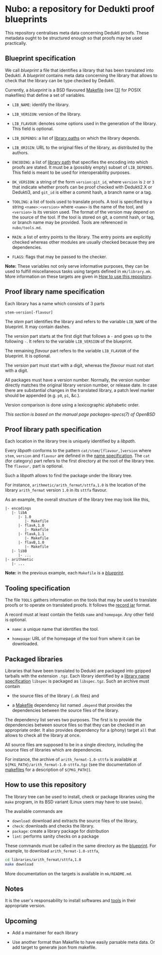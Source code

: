 Nubo: a repository for Dedukti proof blueprints
===============================================

This repository centralises meta data concerning Dedukti proofs. These metadata
ought to be structured enough so that proofs may be used practically.

Blueprint specification
-----------------------

We call *blueprint* a file that identifies a library that has been translated
into Dedukti. A *blueprint* contains meta data concerning the library that
allows to check that the library can be type checked by Dedukti.

Currently, a *blueprint* is a BSD flavoured [Makefile][2] (see [[3]] for POSIX
makefiles) that define a set of variables.

- `LIB_NAME`: identify the library.

- `LIB_VERSION`: version of the library.

- `LIB_FLAVOUR`: denotes some options used in the generation of the library.
  This field is optional.

- `LIB_DEPENDS`: a list of [library paths](#proof-library-path-specification) on
  which the library depends.

- `LIB_ORIGIN`: URL to the original files of the library, as distributed by the
  authors.
  
- `ENCODING`: a list of [library path](#proof-library-path-specification) that
  specifies the encoding into which proofs are stated. It must be a (possibly
  empty) subset of `LIB_DEPENDS`. This field is meant to be used for
  interoperability purposes.

- `DK_VERSION`: a string of the form `version:git_id`, where `version` is `2`
  or `3` that indicate whether proofs can be proof checked with Dedukti2.X or
  Dedukti3, and `git_id` is either a commit hash, a branch name or a tag.

- `TOOLING`: a list of tools used to translate proofs. A tool is specified by
  a string `<name>:<version>` where `<name>` is the name of the tool, and
  `<version>` is its version used. The format of the version may depend on the
  source of the tool. If the tool is stored on git, a commit hash, or tag, or
  branch name may be provided. Tools are referenced in `nubo/tools.md`.

- `MAIN`: a list of entry points to the library. The entry points are
  explicitly checked whereas other modules are usually checked because they are
  dependencies.

- `FLAGS`: flags that may be passed to the checker.
  
**Note:**
These variables not only serve informative purposes, they can be used to fulfill
miscellaneous tasks using targets defined in `mk/library.mk`. More information
on these targets are given in
[How to use this repository](#how-to-use-this-repository).
  
Proof library name specification
--------------------------------

Each library has a name which consists of 3 parts

```
stem-version[-flavour]
```

The _stem_ part identifies the library and refers to the variable `LIB_NAME` of
the blueprint. It may contain dashes.

The _version_ part starts at the first digit that follows a `-` and goes up to
the following `-`. It refers to the variable `LIB_VERSION` of the blueprint.

The remaining _flavour_ part refers to the variable `LIB_FLAVOUR` of the
blueprint. It is optional.

The _version_ part must start with a digit, whereas the _flavour_ must not
start with a digit.

All packages must have a version number. Normally, the version number directly
matches the original library version number, or release date. In case there are
substantial changes in the translated library, a patch level marker should be
appended (e.g. `p0`, `p1`, &c.).

Version comparison is done using a lexicographic alphabetic order.

_This section is based on the manual page packages-specs(7) of OpenBSD_

Proof library path specification
--------------------------------

Each location in the library tree is uniquely identified by a *libpath*.

Every *libpath* conforms to the pattern `cat/stem/[flavour,]version` 
where `stem`, `version` and `flavour` are defined in the
[name specification](#proof-library-name-specification). The `cat` (for
category) part refers to the first directory at the root of the library tree.
The `flavour,` part is optional.

Such a *libpath* allows to find the package under the library tree.

For instance, `arithmetic/arith_fermat/sttfa,1.0` is the location of the library
`arith_fermat` version `1.0` in its `sttfa` flavour.

As an example, the overall structure of the library tree may look like this,
```
|- encodings
   |- libA
      |- 1.0
         |- Makefile
      |- flavA,1.0
         |- Makefile
      |- flavA,1.1
         |- Makefile
      |- flavB,1.0
         |- Makefile
   |- libB
      |- ...
|- arithmetic
   |- ...
```

**Note:** in the previous example, each `Makefile` is a
[*blueprint*](#blueprint-specification).

Tooling specification
---------------------

The file `TOOLS` gathers information on the tools that may be used to translate
proofs or to operate on translated proofs. It follows the [record jar][1] 
format.

A record must at least contain the fields `name` and `homepage`. Any other field
is optional.

- `name`: a unique name that identifies the tool.

- `homepage`: URL of the homepage of the tool from where it can be downloaded.

Packaged libraries
------------------

Libraries that have been translated to Dedukti are packaged into gzipped
tarballs with the extension `.tgz`.
Each library identified by a
[library name specification](#proof-library-name-specification) `libspec` is
packaged as `libspec.tgz`. Such an archive must contain

- the source files of the library (`.dk` files) and

- a [Makefile][2] dependency list named `.depend` that provides the
  dependencies between the source files of the library.

The dependency list serves two purposes.
The first is to provide the dependencies between source files so that they can
be checked in an appropriate order. It also provides dependency for a (phony)
target `all` that allows to check all the library at once.

All source files are supposed to be in a single directory, including the source
files of libraries which are dependencies.

For instance, the archive of `arith_fermat-1.0-sttfa` is available at
`${PKG_PATH}/arith_fermat-1.0-sttfa.tgz` (see the documentation of
[makefiles](mk/README.md) for a description of `${PKG_PATH}`).

How to use this repository
--------------------------

The library tree can be used to install, check or package libraries using
the `make` program, in its BSD variant (Linux users may have to use `bmake`).

The available commands are
- `download`: download and extracts the source files of the library,
- `check`: downloads and checks the library.
- `package`: create a library package for distribution
- `lint`: performs sanity checks on a package

These commands must be called in the same directory as the
[blueprint](#blueprint-specification). For example, to download
`arith_fermat-1.0-sttfa`,

``` sh
cd libraries/arith_fermat/sttfa,1.0
make download
```

More documentation on the targets is available in `mk/README.md`.

Notes
-----

It is the user's responsability to install softwares and
[tools](#tooling-specification) in their appropriate version.

Upcoming
--------

- Add a maintainer for each library

- Use another format than Makefile to have easily parsable meta data. Or
  add target to generate json from makefile.

[1]: https://tools.ietf.org/html/draft-phillips-record-jar-01
[2]: https://man.openbsd.org/make.1
[3]: https://pubs.opengroup.org/onlinepubs/009695299/utilities/make.html
